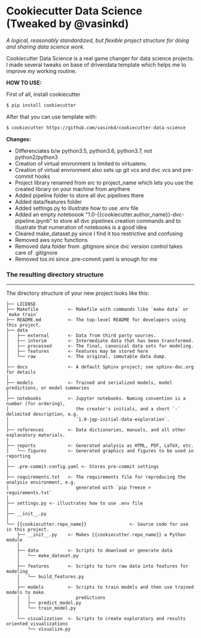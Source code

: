 # Cookiecutter Data Science (Tweaked by @vasinkd)

_A logical, reasonably standardized, but flexible project structure for doing and sharing data science work._

Cookiecutter Data Science is a real game changer for data science projects.
I made several tweaks on base of drivendata template which helps me to improve my working routine.

__HOW TO USE:__

First of all, install cookiecutter
```bash
$ pip install cookiecutter
```
After that you can use template with:
```bash
$ cookiecutter https://github.com/vasinkd/cookiecutter-data-science
```

__Changes:__
- Differenciates b/w python3.5, python3.6, python3.7, not python2/python3
- Creation of virtual envronment is limited to virtualenv.
- Creation of virtual envronment also sets up git vcs and dvc vcs and pre-commit hooks
- Project library renamed from src to project_name which lets you use the created library on your machine from anythere
- Added pipeline folder to store all dvc pipelines there
- Added data/features folder
- Added settings.py to illustrate how to use .env file
- Added an empty noteboook "1.0-{{cookiecutter.author_name}}-dvc-pipeline.ipynb" to store all dvc pipelines creation commands and to illustrate that numeration of notebooks is a good idea
- Cleared make_dataset.py since I find it too restrictive and confusing
- Removed aws sync functions
- Removed data folder from .gitignore since dvc version control takes care of .gitignore
- Removed tox.ini since .pre-commit.yaml is enough for me

### The resulting directory structure
------------

The directory structure of your new project looks like this:

```
├── LICENSE
├── Makefile           <- Makefile with commands like `make data` or `make train`
├── README.md          <- The top-level README for developers using this project.
├── data
│   ├── external       <- Data from third party sources.
│   ├── interim        <- Intermediate data that has been transformed.
│   ├── processed      <- The final, canonical data sets for modeling.
│   ├── features       <- Features may be stored here
│   └── raw            <- The original, immutable data dump.
│
├── docs               <- A default Sphinx project; see sphinx-doc.org for details
│
├── models             <- Trained and serialized models, model predictions, or model summaries
│
├── notebooks          <- Jupyter notebooks. Naming convention is a number (for ordering),
│                         the creator's initials, and a short `-` delimited description, e.g.
│                         `1.0-jqp-initial-data-exploration`.
│
├── references         <- Data dictionaries, manuals, and all other explanatory materials.
│
├── reports            <- Generated analysis as HTML, PDF, LaTeX, etc.
│   └── figures        <- Generated graphics and figures to be used in reporting
│
├── .pre-commit-config.yaml <- Stores pre-commit settings
│
├── requirements.txt   <- The requirements file for reproducing the analysis environment, e.g.
│                         generated with `pip freeze > requirements.txt`
│
├── settings.py <- illustrates how to use .env file
│
├── __init__.py
│
└── {{cookiecutter.repo_name}}                <- Source code for use in this project.
    ├── __init__.py    <- Makes {{cookiecutter.repo_name}} a Python module
    │
    ├── data           <- Scripts to download or generate data
    │   └── make_dataset.py
    │
    ├── features       <- Scripts to turn raw data into features for modeling
    │   └── build_features.py
    │
    ├── models         <- Scripts to train models and then use trained models to make
    │   │                 predictions
    │   ├── predict_model.py
    │   └── train_model.py
    │
    └── visualization  <- Scripts to create exploratory and results oriented visualizations
        └── visualize.py
```
